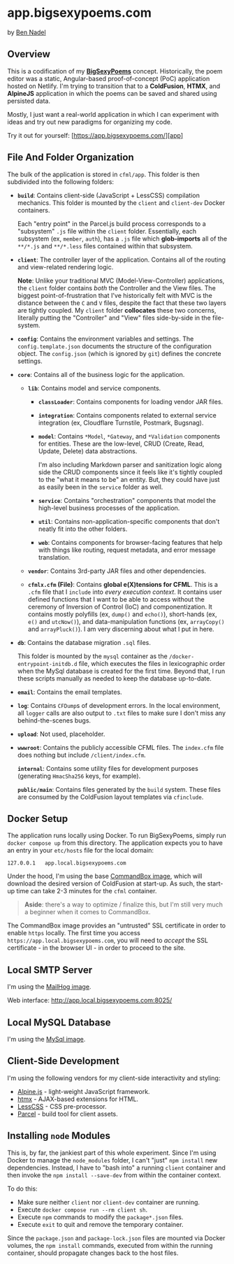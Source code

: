 
# app.bigsexypoems.com

by [Ben Nadel][ben-nadel]


## Overview

This is a codification of my [**BigSexyPoems**][app] concept. Historically, the poem editor was a static, Angular-based proof-of-concept (PoC) application hosted on Netlify. I'm trying to transition that to a **ColdFusion**, **HTMX**, and **AlpineJS** application in which the poems can be saved and shared using persisted data.

Mostly, I just want a real-world application in which I can experiment with ideas and try out new paradigms for organizing my code.

Try it out for yourself: [https://app.bigsexypoems.com/][app]


## File And Folder Organization

The bulk of the application is stored in `cfml/app`. This folder is then subdivided into the following folders:

* **`build`**: Contains client-side (JavaScript + LessCSS) compilation mechanics. This folder is mounted by the `client` and `client-dev` Docker containers.

  Each "entry point" in the Parcel.js build process corresponds to a "subsystem" `.js` file within the `client` folder. Essentially, each subsystem (ex, `member`, `auth`), has a `.js` file which **glob-imports** all of the `**/*.js` and `**/*.less` files contained within that subsystem.

* **`client`**: The controller layer of the application. Contains all of the routing and view-related rendering logic.

  **Note**: Unlike your traditional MVC (Model-View-Controller) applications, the `client` folder contains _both_ the Controller and the View files. The biggest point-of-frustration that I've historically felt with MVC is the distance between the `C` and `V` files, despite the fact that these two layers are tightly coupled. My `client` folder **collocates** these two concerns, literally putting the "Controller" and "View" files side-by-side in the file-system.

* **`config`**: Contains the environment variables and settings. The `config.template.json` documents the structure of the configuration object. The `config.json` (which is ignored by `git`) defines the concrete settings.

* **`core`**: Contains all of the business logic for the application.

  * **`lib`**: Contains model and service components.

    * **`classLoader`**: Contains components for loading vendor JAR files.

    * **`integration`**: Contains components related to external service integration (ex, Cloudflare Turnstile, Postmark, Bugsnag).

    * **`model`**: Contains `*Model`, `*Gateway`, and `*Validation` components for entities. These are the low-level, CRUD (Create, Read, Update, Delete) data abstractions.

      I'm also including Markdown parser and sanitization logic along side the CRUD components since it feels like it's tightly coupled to the "what it means to be" an entity. But, they could have just as easily been in the `service` folder as well.

    * **`service`**: Contains "orchestration" components that model the high-level business processes of the application.

    * **`util`**: Contains non-application-specific components that don't neatly fit into the other folders.

    * **`web`**: Contains components for browser-facing features that help with things like routing, request metadata, and error message translation.

  * **`vendor`**: Contains 3rd-party JAR files and other dependencies.

  * **`cfmlx.cfm` (File)**: Contains **global e(X)tensions for CFML**. This is a `.cfm` file that I `include` into _every execution context_. It contains user defined functions that I want to be able to access without the ceremony of Inversion of Control (IoC) and componentization. It contains mostly polyfills (ex, `dump()` and `echo()`), short-hands (ex, `e()` and `utcNow()`), and data-manipulation functions (ex, `arrayCopy()` and `arrayPluck()`). I am very discerning about what I put in here.

* **`db`**: Contains the database migration `.sql` files.

  This folder is mounted by the `mysql` container as the `/docker-entrypoint-initdb.d` file, which executes the files in lexicographic order when the MySql database is created for the first time. Beyond that, I run these scripts manually as needed to keep the database up-to-date.

* **`email`**: Contains the email templates.

* **`log`**: Contains `CFDump`s of development errors. In the local environment, all `logger` calls are also output to `.txt` files to make sure I don't miss any behind-the-scenes bugs.

* **`upload`**: Not used, placeholder.

* **`wwwroot`**: Contains the publicly accessible CFML files. The `index.cfm` file does nothing but include `/client/index.cfm`.

  **`internal`**: Contains some utility files for development purposes (generating `HmacSha256` keys, for example).

  **`public/main`**: Contains files generated by the `build` system. These files are consumed by the ColdFusion layout templates via `cfinclude`.

## Docker Setup

The application runs locally using Docker. To run BigSexyPoems, simply run `docker compose up` from this directory. The application expects you to have an entry in your `etc/hosts` file for the local domain:

```hosts
127.0.0.1	app.local.bigsexypoems.com
```

Under the hood, I'm using the base [CommandBox image][commandbox-image], which will download the desired version of ColdFusion at start-up. As such, the start-up time can take 2-3 minutes for the `cfml` container.

> **Aside**: there's a way to optimize / finalize this, but I'm still very much a beginner when it comes to CommandBox.

The CommandBox image provides an "untrusted" SSL certificate in order to enable `https` locally. The first time you access `https://app.local.bigsexypoems.com`, you will need to _accept_ the SSL certificate - in the browser UI - in order to proceed to the site.


## Local SMTP Server

I'm using the [MailHog image][mailhog-image].

Web interface: http://app.local.bigsexypoems.com:8025/


## Local MySQL Database

I'm using the [MySql image][mysql-image].


## Client-Side Development

I'm using the following vendors for my client-side interactivity and styling:

* [Alpine.js][alpinejs] - light-weight JavaScript framework.
* [htmx][htmx] - AJAX-based extensions for HTML.
* [LessCSS][lesscss] - CSS pre-processor.
* [Parcel][parcel] - build tool for client assets.


## Installing `node` Modules

This is, by far, the jankiest part of this whole experiment. Since I'm using Docker to manage the `node_modules` folder, I can't "just" `npm install` new dependencies. Instead, I have to "bash into" a running `client` container and then invoke the `npm install --save-dev` from within the container context.

To do this:

* Make sure neither `client` nor `client-dev` container are running.
* Execute `docker compose run --rm client sh`.
* Execute `npm` commands to modify the `package*.json` files.
* Execute `exit` to quit and remove the temporary container.

Since the `package.json` and `package-lock.json` files are mounted via Docker volumes, the `npm install` commands, executed from within the running container, should propagate changes back to the host files.


[alpinejs]: https://alpinejs.dev/

[app]: https://app.bigsexypoems.com/

[ben-nadel]: https://www.bennadel.com/

[commandbox-image]: https://hub.docker.com/r/ortussolutions/commandbox/

[htmx]: https://htmx.org/

[lesscss]: https://lesscss.org/

[mailhog-image]: https://hub.docker.com/r/mailhog/mailhog/

[mysql-image]: https://hub.docker.com/_/mysql

[parcel]: https://parceljs.org/
